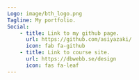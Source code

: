 ```yaml
---
Logo: image/bth_logo.png
Tagline: My portfolio.
Social:
    - title: Link to my github page.
      url: https://github.com/asiyazaki/
      icon: fab fa-github
    - title: Link to course site.
      url: https://dbwebb.se/design
      icon: fas fa-leaf
---
```

